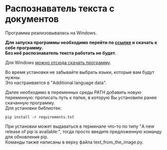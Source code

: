 # Распознаватель текста с документов

<p>
Программа реализовывалась на Windows.


<b>Для запуска программы необходимо перейти по 
<a href="https://tesseract-ocr.github.io/tessdoc/Installation.html">ссылке</a> и скачать к себе программу.<br>
Без неё распознаватель текста работать не будет.</b>


Для Windows <a href="https://github.com/UB-Mannheim/tesseract/wiki"> можно отсюда скачать программу</a>.


Во время установки не забывайте выбрать языки, которые вам будут нужны.<br> Это настраивается в "Additional language data".


Далее необходимо в переменных среды PATH добавить новую переменную: прописать путь к папке, в которую Вы установили ранее скачанную программу.<br>
Для установки библиотек: 
```
pip install -r requirements.txt
```

При установки может выдаваться в терминале что-то по типу "A new release of pip is available:", тогда просто введите предложенную команду для обновления pip.<br>
Команды также написаны в верху файла text_from_the_image.py.<br>
</p>